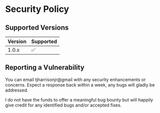 # Security Policy

## Supported Versions

| Version | Supported          |
| ------- | ------------------ |
| 1.0.x   | :white_check_mark: |

## Reporting a Vulnerability

You can email tjharrisonjr@gmail with any security enhancements or concerns.
Expect a response back within a week, any bugs will gladly be addressed.

I do not have the funds to offer a meaningful bug bounty but will happily 
give credit for any identified bugs and/or accepted fixes.
